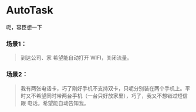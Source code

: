 # AutoTask

呃，容臣想一下

### 场景1：

> 到达公司、家 希望能自动打开 WIFI，关闭流量。

### 场景2：

> 我有两张电话卡，巧了刚好手机不支持双卡，只呢分别装在两个手机上。平时又不希望同时带两台手机（一台只好放家里），巧了，我又不想错过短信 跟 电话。希望能自动告知我。


